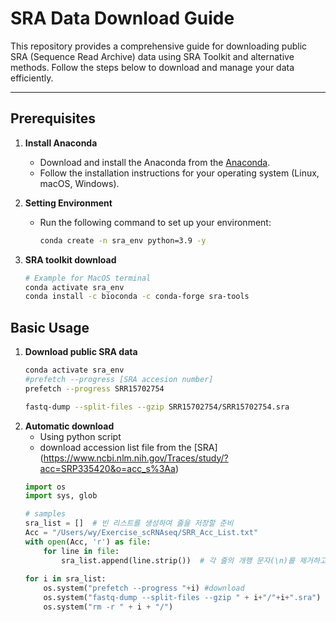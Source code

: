 # SRA Data Download Guide

This repository provides a comprehensive guide for downloading public SRA (Sequence Read Archive) data using SRA Toolkit and alternative methods. Follow the steps below to download and manage your data efficiently.

---

## Prerequisites

1. **Install Anaconda**
   - Download and install the Anaconda from the [Anaconda](https://www.anaconda.com/download).
   - Follow the installation instructions for your operating system (Linux, macOS, Windows).

2. **Setting Environment**
   - Run the following command to set up your environment:
     ```bash
     conda create -n sra_env python=3.9 -y 
     ```
3. **SRA toolkit download**

   ```bash
   # Example for MacOS terminal
   conda activate sra_env
   conda install -c bioconda -c conda-forge sra-tools
   ```
## Basic Usage

1. **Download public SRA data**
   ```bash
   conda activate sra_env
   #prefetch --progress [SRA accesion number]
   prefetch --progress SRR15702754
   ```
   ```bash
   fastq-dump --split-files --gzip SRR15702754/SRR15702754.sra
   ```
2. **Automatic download**
   - Using python script
   - download accession list file from the [SRA] (https://www.ncbi.nlm.nih.gov/Traces/study/?acc=SRP335420&o=acc_s%3Aa)
   ```python
   import os
   import sys, glob

   # samples
   sra_list = []  # 빈 리스트를 생성하여 줄을 저장할 준비
   Acc = "/Users/wy/Exercise_scRNAseq/SRR_Acc_List.txt"
   with open(Acc, 'r') as file:
       for line in file:
           sra_list.append(line.strip())  # 각 줄의 개행 문자(\n)를 제거하고 리스트에 추가
           
   for i in sra_list:
       os.system("prefetch --progress "+i) #download
       os.system("fastq-dump --split-files --gzip " + i+"/"+i+".sra")
       os.system("rm -r " + i + "/")
   ```
